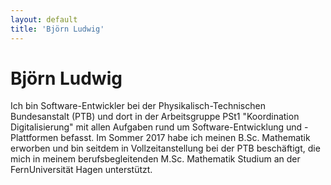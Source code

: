 ```yaml
---
layout: default
title: 'Björn Ludwig'
---
```


# Björn Ludwig

Ich bin Software-Entwickler bei der Physikalisch-Technischen Bundesanstalt (PTB) und dort in der Arbeitsgruppe PSt1 "Koordination Digitalisierung" mit allen Aufgaben rund um Software-Entwicklung und -Plattformen befasst. Im Sommer 2017 habe ich meinen B.Sc. Mathematik erworben und bin seitdem in Vollzeitanstellung bei der PTB beschäftigt, die mich in meinem berufsbegleitenden M.Sc. Mathematik Studium an der FernUniversität Hagen unterstützt.